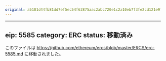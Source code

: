 ```yaml
---
original: a5181d44fb81dd7ef5ec54f63875aac2abc720e1c2a10eb7f3fe2cd121e9fd43
---
```


---
eip: 5585
category: ERC
status: 移動済み
---

このファイルは https://github.com/ethereum/ercs/blob/master/ERCS/erc-5585.md に移動されました。